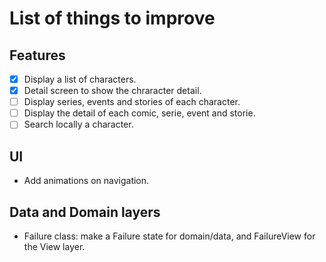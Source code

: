 # List of things to improve

## Features
- [x] Display a list of characters.
- [x] Detail screen to show the chraracter detail.
- [ ] Display series, events and stories of each character.
- [ ] Display the detail of each comic, serie, event and storie.
- [ ] Search locally a character.

## UI
-  Add animations on navigation.

## Data and Domain layers
-  Failure class: make a Failure state for domain/data, and FailureView for the
View layer.
